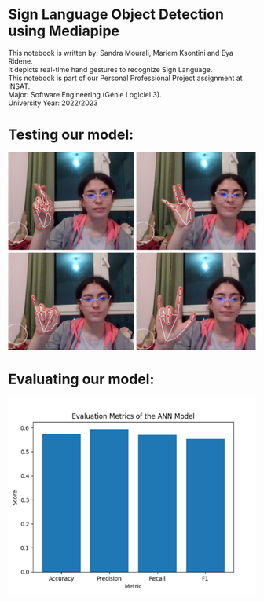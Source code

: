 # Sign Language Object Detection using Mediapipe
This notebook is written by: Sandra Mourali, Mariem Ksontini and Eya Ridene.
<br>
It depicts real-time hand gestures to recognize Sign Language.
<br>
This notebook is part of our Personal Professional Project assignment at INSAT.
<br>
Major: Software Engineering (Génie Logiciel 3).
<br>
University Year: 2022/2023 
<br>
# Testing our model: 

![Image Description](test.png)

# Evaluating our model: 
![Image Description](evaluation.png)